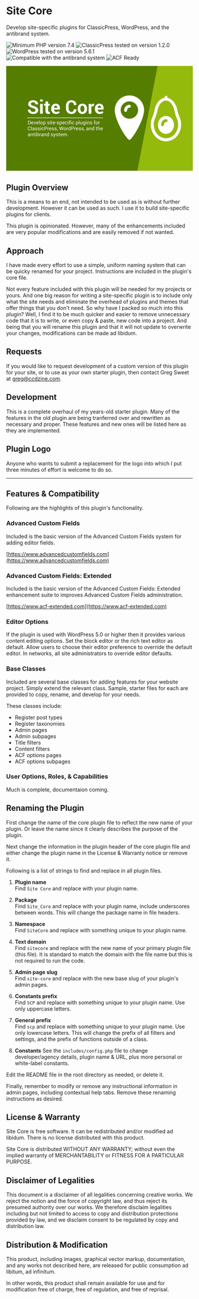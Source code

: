 # Site Core

Develop site-specific plugins for ClassicPress, WordPress, and the antibrand system.

![Minimum PHP version 7.4](https://img.shields.io/badge/PHP_min-7.4-8892bf.svg?style=flat-square)
![ClassicPress tested on version 1.2.0](https://img.shields.io/badge/ClassicPress-1.2.0-03768e.svg?style=flat-square)
![WordPress tested on version 5.6.1](https://img.shields.io/badge/WordPress-5.6.1-0073aa.svg?style=flat-square)
![Compatible with the antibrand system](https://img.shields.io/badge/antibrand-Ready-ffe000.svg?style=flat-square)
![ACF Ready](https://img.shields.io/badge/ACF-Ready-00d3ae.svg?style=flat-square)

![Site Core Plugin Cover Image](https://github.com/ControlledChaos/sitecore/raw/main/cover.jpg)

## Plugin Overview

This is a means to an end, not intended to be used as is without further development. However it can be used as such. I use it to build site-specific plugins for clients.

This plugin is opinionated. However, many of the enhancements included are very popular modifications and are easily removed if not wanted.

## Approach

I have made every effort to use a simple, uniform naming system that can be quicky renamed for your project. Instructions are included in the plugin's core file.

Not every feature included with this plugin will be needed for my projects or yours. And one big reason for writing a site-specific plugin is to include only what the site needs and eliminate the overhead of plugins and themes that offer things that you don't need. So why have I packed so much into this plugin? Well, I find it to be much quicker and easier to remove unnecessary code that it is to write, or even copy & paste, new code into a project. And being that you will rename this plugin and that it will not update to overwrite your changes, modifications can be made ad libidum.

## Requests

If you would like to request development of a custom version of this plugin for your site, or to use as your own starter plugin, then contact Greg Sweet at [greg@ccdzine.com](mailto:greg@ccdzine.com).

## Development

This is a complete overhaul of my years-old starter plugin. Many of the features in the old plugin are being tranferred over and rewritten as necessary and proper. These features and new ones will be listed here as they are implemented.

## Plugin Logo

Anyone who wants to submit a replacement for the logo into which I put three minutes of effort is welcome to do so.

---

## Features & Compatibility

Following are the highlights of this plugin's functionality.

### Advanced Custom Fields

Included is the basic version of the Advanced Custom Fields system for adding editor fields.

[https://www.advancedcustomfields.com](https://www.advancedcustomfields.com)

### Advanced Custom Fields: Extended

Included is the basic version of the Advanced Custom Fields: Extended enhancement suite to improves Advanced Custom Fields administration.

[https://www.acf-extended.com](https://www.acf-extended.com)

### Editor Options

If the plugin is used with WordPress 5.0 or higher then it provides various content editing options. Set the block editor or the rich text editor as default. Allow users to choose their editor preference to override the default editor. In networks, all site administrators to override editor defaults.

### Base Classes

Included are several base classes for adding features for your website project. Simply extend the relevant class. Sample, starter files for each are provided to copy, rename, and develop for your needs.

These classes include:

* Register post types
* Register taxonomies
* Admin pages
* Admin subpages
* Title filters
* Content filters
* ACF options pages
* ACF options subpages

### User Options, Roles, & Capabilities

Much is complete, documentaion coming.

## Renaming the Plugin

First change the name of the core plugin file to reflect the new name of your plugin. Or leave the name since it clearly describes the purpose of the plugin.

Next change the information in the plugin header of the core plugin file and either change the plugin name in the License & Warranty notice or remove it.

Following is a list of strings to find and replace in all plugin files.

1. **Plugin name**  
   Find `Site Core` and replace with your plugin name.

2. **Package**  
   Find `Site_Core` and replace with your plugin name, include underscores between words. This will change the package name
   in file headers.

3. **Namespace**  
   Find `SiteCore` and replace with something unique to your plugin name.

4. **Text domain**  
   Find `sitecore` and replace with the new name of your primary plugin file (this file). It is standard to match the domain with the file name but this is not required to run the code.

5. **Admin page slug**  
   Find `site-core` and replace with the new base slug of your plugin's admin pages.

6. **Constants prefix**  
   Find `SCP` and replace with something unique to your plugin name. Use only uppercase letters.

7. **General prefix**  
   Find `scp` and replace with something unique to your plugin name. Use only lowercase letters. This will change the prefix of all filters and settings, and the prefix of functions outside of a class.

8. **Constants**
   See the `includes/config.php` file to change developer/agency details, plugin name & URL, plus more personal or white-label constants.

Edit the README file in the root directory as needed, or delete it.

Finally, remember to modify or remove any instructional information in admin pages, including contextual help tabs. Remove these renaming instructions as desired.

## License & Warranty

Site Core is free software. It can be redistributed and/or modified ad libidum. There is no license distributed with this product.

Site Core is distributed WITHOUT ANY WARRANTY; without even the implied warranty of MERCHANTABILITY or FITNESS FOR A PARTICULAR PURPOSE.

## Disclaimer of Legalities

This document is a disclaimer of all legalities concerning creative works. We reject the notion and the force of copyright law, and thus reject its presumed authority over our works. We therefore disclaim legalities including but not limited to access to copy and distribution protections provided by law, and we disclaim consent to be regulated by copy and distribution law.

## Distribution & Modification

This product, including images, graphical vector markup, documentation, and any works not described here, are released for public consumption ad libitum, ad infinitum.

In other words, this product shall remain available for use and for modification free of charge, free of regulation, and free of reprisal.
